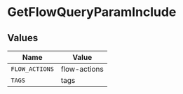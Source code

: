 # GetFlowQueryParamInclude


## Values

| Name           | Value          |
| -------------- | -------------- |
| `FLOW_ACTIONS` | flow-actions   |
| `TAGS`         | tags           |